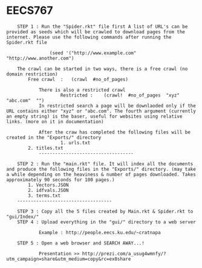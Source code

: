 # EECS767
        STEP 1 : Run the "Spider.rkt" file first A list of URL's can be provided as seeds which will be crawled to download pages from the internet. Please use the following commands after running the Spider.rkt file
            
                    (seed '("http://www.example.com" "http://www.another.com")
        
		The crawl can be started in two ways, there is a free crawl (no domain restriction)
    		Free crawl  :   (crawl  #no_of_pages)
        
                There is also a restricted crawl
                        Restricted :    (crawl!  #no_of_pages  "xyz"  "abc.com"  "")
                In restricted search a page will be downlaoded only if the URL contains either "xyz" or "abc.com". The fourth argument (currently an empty string) is the baser, useful for websites using relative links. (more on it in documentation)
        
                After the craw has completed the following files will be created in the "Exports/" directory
                        1. urls.txt
			2. titles.txt
                -----------------------------------
        
        STEP 2 : Run the "main.rkt" file. It will index all the documents and produce the following files in the "Exports/" directory. (may take a while depending on the heaviness & number of pages downloaded. Takes approximately 90 seconds for 100 pages.)
			1. Vectors.JSON
			2. idfvals.JSON
			3. terms.txt
		-----------------------------------
        
        STEP 3 : Copy all the 5 files created by Main.rkt & Spider.rkt to "gui/Index/"
        STEP 4 : Upload everything in the "gui/" directory to a web server
                
                Example : http://people.eecs.ku.edu/~cratnapa
                
        STEP 5 : Open a web browser and SEARCH AWAY...!

                Presentation >> http://prezi.com/a_usug4wmnfy/?utm_campaign=share&utm_medium=copy&rc=ex0share
